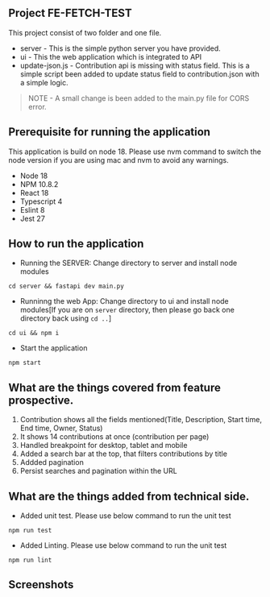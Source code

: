 ## Project FE-FETCH-TEST

This project consist of two folder and one file.

* server - This is the simple python server you have provided.
* ui - This the web application which is integrated to API
* update-json.js - Contribution api is missing with status field. This is a simple script been added to update status field to contribution.json with a simple logic.

> NOTE - A small change is been added to the main.py file for CORS error.

## Prerequisite for running the application
This application is build on node 18. Please use nvm command to switch the node version if you are using mac and nvm to avoid any warnings.

* Node 18
* NPM 10.8.2
* React 18
* Typescript 4
* Eslint 8
* Jest 27

## How to run the application
* Running the SERVER: Change directory to server and install node modules 
```
cd server && fastapi dev main.py
```

* Runninng the web App: Change directory to ui and install node modules[If you are on `server` directory, then please go back one directory back using `cd ..`]
```
cd ui && npm i
```

* Start the application
```
npm start
```

## What are the things covered from feature prospective.
1. Contribution shows all the fields mentioned(Title, Description, Start time, End time, Owner, Status)
2. It shows 14 contributions at once (contribution per page)
3. Handled breakpoint for desktop, tablet and mobile
4. Added a search bar at the top, that filters contributions by title
5. Addded pagination
6. Persist searches and pagination within the URL

## What are the things added from technical side.
* Added unit test. Please use below command to run the unit test
```
npm run test
```

* Added Linting. Please use below command to run the unit test
```
npm run lint
```
## Screenshots
